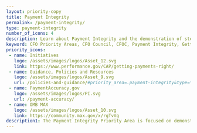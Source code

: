```yaml
---
layout: priority-copy
title: Payment Integrity
permalink: /payment-integrity/
type: payment-integrity
number_of_icons: 4
description: Learn about Payment Integrity and the demonstration of stewardship of taxpayer dollars. 
keyword: CFO Priority Areas, CFO Council, CFOC, Payment Integrity, Getting Payments Right, GPR
priority_icons: 
 - name: Initiatives
   logo: /assets/images/logos/Asset_12.svg
   link: https://www.performance.gov/CAP/getting-payments-right/
 - name: Guidance, Policies and Resources
   logo: /assets/images/logos/Asset_9.svg
   url: /policies-and-guidance/#priority_area=.payment-integrity&type=*
 - name: PaymentAccuracy.gov
   logo: /assets/images/logos/PI.svg
   url: /payment-accuracy/
 - name: OMB MAX
   logo: /assets/images/logos/Asset_10.svg
   link: https://community.max.gov/x/rgTvVg
description1: The Payment Integrity Priority Area is focused on demonstrating stewardship of taxpayer dollars by reducing monetary loss and making payments correctly the first time.
---
```


